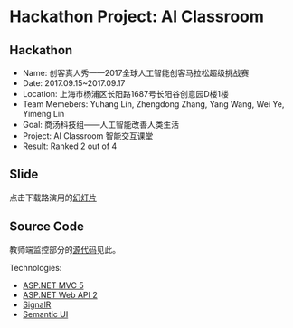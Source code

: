 # Hackathon Project: AI Classroom

## Hackathon

* Name: 创客真人秀——2017全球人工智能创客马拉松超级挑战赛
* Date: 2017.09.15~2017.09.17
* Location: 上海市杨浦区长阳路1687号长阳谷创意园D楼1楼
* Team Memebers: Yuhang Lin, Zhengdong Zhang, Yang Wang, Wei Ye, Yimeng Lin
* Goal: 商汤科技组——人工智能改善人类生活
* Project: AI Classroom 智能交互课堂
* Result: Ranked 2 out of 4


## Slide

点击下载路演用的[幻灯片](/slide.pptx)


## Source Code

教师端监控部分的[源代码](/src)见此。

Technologies:
* [ASP.NET MVC 5](https://www.asp.net/web-api)
* [ASP.NET Web API 2](https://www.asp.net/web-api)
* [SignalR](https://www.asp.net/signalr)
* [Semantic UI](https://www.asp.net/web-api)
